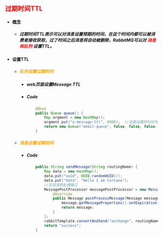 ## <font color='red'>过期时间TTL</font>



- #### 概念

  - ##### 过期时间TTL表示可以对消息设置预期的时间，在这个时间内都可以被消费者接收获取，过了时间之后消息将自动被删除，RabbitMQ可以对 <font color='red'>消息和队列</font> 设置TTL。



- #### 设置TTL

  - ##### <font color='orange'>队列设置过期时间</font>

    - ##### web页面设置Message TTL

    - ##### Code

      ```java
          @Bean
          public Queue queue() {
              Map argment = new HashMap();
              argment.put("x-message-ttl", 6000);  //这里设置的时间为毫秒，且该值为int类型
              return new Queue("email-queue", false, false, false, argment);
          }
      ```

  - ##### <font color='orange'>消息设置过期时间</font>

    - ##### Code

      ```java
          public String sendMessage(String routingName) {
              Map data = new HashMap();
              data.put("uuid", UUID.randomUUID());
              data.put("data", "Hello I am Cortana");
              //实现消息处理接口
              MessagePostProcessor messagePostProcessor = new MessagePostProcessor() {
                  @Override
                  public Message postProcessMessage(Message message) throws AmqpException {
                      message.getMessageProperties().setExpiration("5000");
                      return message;
                  }
              };
              rabbitTemplate.convertAndSend("exchange", routingName, data, messagePostProcessor);
              return "success";
          }
      ```

      



